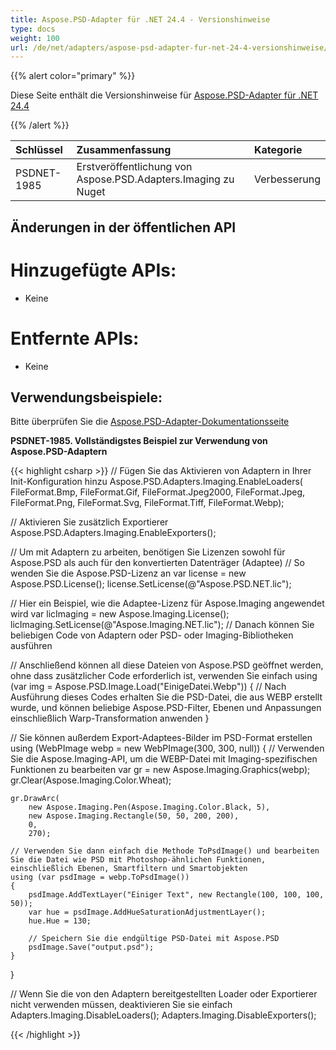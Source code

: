 ```yaml
---
title: Aspose.PSD-Adapter für .NET 24.4 - Versionshinweise
type: docs
weight: 100
url: /de/net/adapters/aspose-psd-adapter-fur-net-24-4-versionshinweise/
---
```


{{% alert color="primary" %}}

Diese Seite enthält die Versionshinweise für [Aspose.PSD-Adapter für .NET 24.4](https://www.nuget.org/packages/Aspose.PSD.Adapters.Imaging/)

{{% /alert %}}

| **Schlüssel** | **Zusammenfassung**                                                  | **Kategorie** |
|:-------------|:-------------------------------------------------------------------|:------------|
| PSDNET-1985  | Erstveröffentlichung von Aspose.PSD.Adapters.Imaging zu Nuget      | Verbesserung |

## **Änderungen in der öffentlichen API**
# **Hinzugefügte APIs:**
- Keine

# **Entfernte APIs:**
- Keine

## **Verwendungsbeispiele:**

Bitte überprüfen Sie die [Aspose.PSD-Adapter-Dokumentationsseite](/psd/de/net/adapters)

**PSDNET-1985. Vollständigstes Beispiel zur Verwendung von Aspose.PSD-Adaptern**

{{< highlight csharp >}}
// Fügen Sie das Aktivieren von Adaptern in Ihrer Init-Konfiguration hinzu
Aspose.PSD.Adapters.Imaging.EnableLoaders(
   FileFormat.Bmp,
   FileFormat.Gif,
   FileFormat.Jpeg2000,
   FileFormat.Jpeg,
   FileFormat.Png,
   FileFormat.Svg,
   FileFormat.Tiff,
   FileFormat.Webp);
            
// Aktivieren Sie zusätzlich Exportierer
Aspose.PSD.Adapters.Imaging.EnableExporters();

// Um mit Adaptern zu arbeiten, benötigen Sie Lizenzen sowohl für Aspose.PSD als auch für den konvertierten Datenträger (Adaptee)
// So wenden Sie die Aspose.PSD-Lizenz an
var license = new Aspose.PSD.License();
license.SetLicense(@"Aspose.PSD.NET.lic");

// Hier ein Beispiel, wie die Adaptee-Lizenz für Aspose.Imaging angewendet wird
var licImaging = new Aspose.Imaging.License();
licImaging.SetLicense(@"Aspose.Imaging.NET.lic");
// Danach können Sie beliebigen Code von Adaptern oder PSD- oder Imaging-Bibliotheken ausführen

// Anschließend können all diese Dateien von Aspose.PSD geöffnet werden, ohne dass zusätzlicher Code erforderlich ist, verwenden Sie einfach
using (var img = Aspose.PSD.Image.Load("EinigeDatei.Webp")) 
{
    // Nach Ausführung dieses Codes erhalten Sie die PSD-Datei, die aus WEBP erstellt wurde, und können beliebige Aspose.PSD-Filter, Ebenen und Anpassungen einschließlich Warp-Transformation anwenden
}

// Sie können außerdem Export-Adaptees-Bilder im PSD-Format erstellen
using (WebPImage webp = new WebPImage(300, 300, null))
{
    // Verwenden Sie die Aspose.Imaging-API, um die WEBP-Datei mit Imaging-spezifischen Funktionen zu bearbeiten
    var gr = new Aspose.Imaging.Graphics(webp);             
    gr.Clear(Aspose.Imaging.Color.Wheat);

    gr.DrawArc(
        new Aspose.Imaging.Pen(Aspose.Imaging.Color.Black, 5),
        new Aspose.Imaging.Rectangle(50, 50, 200, 200), 
        0, 
        270);

    // Verwenden Sie dann einfach die Methode ToPsdImage() und bearbeiten Sie die Datei wie PSD mit Photoshop-ähnlichen Funktionen, einschließlich Ebenen, Smartfiltern und Smartobjekten
    using (var psdImage = webp.ToPsdImage())
    {                   
        psdImage.AddTextLayer("Einiger Text", new Rectangle(100, 100, 100, 50));
        var hue = psdImage.AddHueSaturationAdjustmentLayer();
        hue.Hue = 130;

        // Speichern Sie die endgültige PSD-Datei mit Aspose.PSD
        psdImage.Save("output.psd");
    }
}

// Wenn Sie die von den Adaptern bereitgestellten Loader oder Exportierer nicht verwenden müssen, deaktivieren Sie sie einfach
Adapters.Imaging.DisableLoaders();
Adapters.Imaging.DisableExporters();		
		
{{< /highlight >}}
